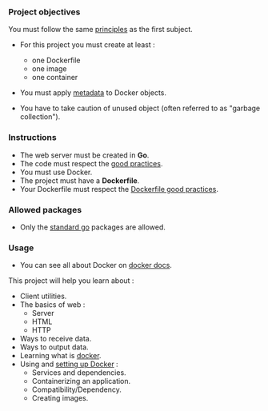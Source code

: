 

### Project objectives

You must follow the same [principles](../README.md) as the first subject.

- For this project you must create at least :

  - one Dockerfile
  - one image
  - one container

- You must apply [metadata](https://docs.docker.com/config/labels-custom-metadata/) to Docker objects.

- You have to take caution of unused object (often referred to as "garbage collection").

### Instructions

- The web server must be created in **Go**.
- The code must respect the [good practices](../../good-practices/README.md).
- You must use Docker.
- The project must have a **Dockerfile**.
- Your Dockerfile must respect the [Dockerfile good practices](https://docs.docker.com/develop/develop-images/dockerfile_best-practices/).

### Allowed packages

- Only the [standard go](https://golang.org/pkg/) packages are allowed.

### Usage

- You can see all about Docker on [docker docs](https://docs.docker.com/).

This project will help you learn about :

- Client utilities.
- The basics of web :
  - Server
  - HTML
  - HTTP
- Ways to receive data.
- Ways to output data.
- Learning what is [docker](https://docs.docker.com).
- Using and [setting up Docker](https://docs.docker.com/get-started/) :
  - Services and dependencies.
  - Containerizing an application.
  - Compatibility/Dependency.
  - Creating images.


